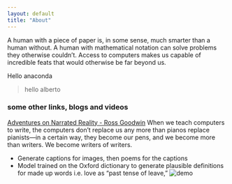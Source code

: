```yaml
---
layout: default
title: "About"
---
```


A human with a piece of paper is, in some sense, much smarter than a human without. A human with mathematical notation can solve problems they otherwise couldn’t. Access to computers makes us capable of incredible feats that would otherwise be far beyond us.

Hello anaconda
> hello alberto

### some other links, blogs and videos
[Adventures on Narrated Reality - Ross Goodwin](https://medium.com/artists-and-machine-intelligence/adventures-in-narrated-reality-6516ff395ba3)
When we teach computers to write, the computers don’t replace us any more than pianos replace pianists—in a certain way, they become our pens, and we become more than writers. We become writers of writers.
- Generate captions for images, then poems for the captions
- Model trained on the Oxford dictionary to generate plausible definitions for made up words i.e. love as “past tense of leave,”
![demo](https://vimeo.com/158403097)
